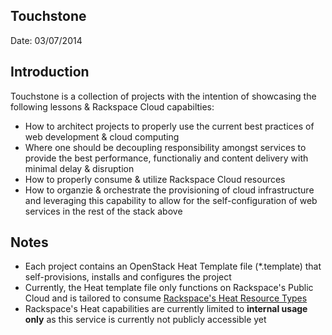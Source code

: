 ## Touchstone
Date: 03/07/2014

## Introduction
Touchstone is a collection of projects with the intention of showcasing the following lessons & Rackspace Cloud capabilties:

  * How to architect projects to properly use the current best practices of web development & cloud computing
  * Where one should be decoupling responsibility amongst services to provide the best performance, functionaliy and content delivery with minimal delay & disruption
  * How to properly consume & utilize Rackspace Cloud resources
  * How to organzie & orchestrate the provisioning of cloud infrastructure and leveraging this capability to allow for the self-configuration of web services in the rest of the stack above

## Notes
  * Each project contains an OpenStack Heat Template file (*.template) that self-provisions, installs and configures the project
  * Currently, the Heat template file only functions on Rackspace's Public Cloud and is tailored to consume [Rackspace's Heat Resource Types](http://andersonvom.github.io/openstack_docs/template_guide/contrib.html)
  * Rackspace's Heat capabilities are currently limited to **internal usage only** as this service is currently not publicly accessible yet
